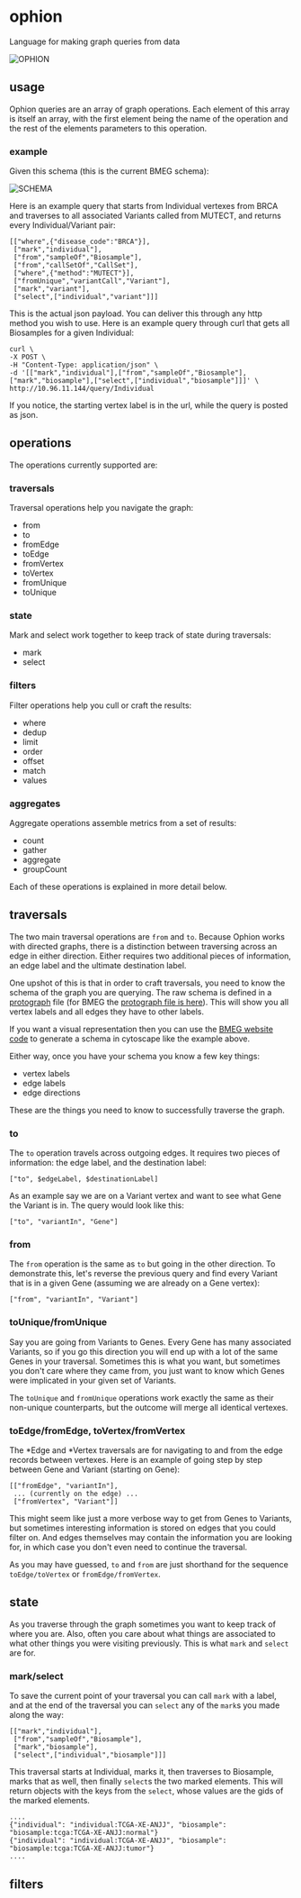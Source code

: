 # ophion

Language for making graph queries from data

![OPHION](https://github.com/bmeg/ophion/blob/master/resources/public/img/ophion.png)

## usage

Ophion queries are an array of graph operations. Each element of this array is itself an array, with the first element being the name of the operation and the rest of the elements parameters to this operation.

### example

Given this schema (this is the current BMEG schema):

![SCHEMA](https://github.com/bmeg/ophion/blob/master/resources/public/bmeg-schema-march-2018.png)

Here is an example query that starts from Individual vertexes from BRCA and traverses to all associated Variants called from MUTECT, and returns every Individual/Variant pair:

    [["where",{"disease_code":"BRCA"}],
     ["mark","individual"],
     ["from","sampleOf","Biosample"],
     ["from","callSetOf","CallSet"],
     ["where",{"method":"MUTECT"}],
     ["fromUnique","variantCall","Variant"],
     ["mark","variant"],
     ["select",["individual","variant"]]]

This is the actual json payload. You can deliver this through any http method you wish to use. Here is an example query through curl that gets all Biosamples for a given Individual:

    curl \
    -X POST \
    -H "Content-Type: application/json" \
    -d '[["mark","individual"],["from","sampleOf","Biosample"],["mark","biosample"],["select",["individual","biosample"]]]' \
    http://10.96.11.144/query/Individual

If you notice, the starting vertex label is in the url, while the query is posted as json.

## operations

The operations currently supported are:

### traversals

Traversal operations help you navigate the graph:

* from
* to
* fromEdge
* toEdge
* fromVertex
* toVertex
* fromUnique
* toUnique

### state

Mark and select work together to keep track of state during traversals:

* mark
* select

### filters

Filter operations help you cull or craft the results:

* where
* dedup
* limit
* order
* offset
* match
* values

### aggregates

Aggregate operations assemble metrics from a set of results:

* count
* gather
* aggregate
* groupCount

Each of these operations is explained in more detail below.

## traversals

The two main traversal operations are `from` and `to`. Because Ophion works with directed graphs, there is a distinction between traversing across an edge in either direction. Either requires two additional pieces of information, an edge label and the ultimate destination label.

One upshot of this is that in order to craft traversals, you need to know the schema of the graph you are querying. The raw schema is defined in a [protograph](https://github.com/bmeg/protograph) file (for BMEG the [protograph file is here](https://github.com/biostream/bmeg-etl/blob/master/bmeg.protograph.yaml)). This will show you all vertex labels and all edges they have to other labels.

If you want a visual representation then you can use the [BMEG website code](https://github.com/bmeg/bmeg) to generate a schema in cytoscape like the example above.

Either way, once you have your schema you know a few key things:

* vertex labels
* edge labels
* edge directions

These are the things you need to know to successfully traverse the graph.

### to

The `to` operation travels across outgoing edges. It requires two pieces of information: the edge label, and the destination label:

    ["to", $edgeLabel, $destinationLabel]

As an example say we are on a Variant vertex and want to see what Gene the Variant is in. The query would look like this:

    ["to", "variantIn", "Gene"]

### from

The `from` operation is the same as `to` but going in the other direction. To demonstrate this, let's reverse the previous query and find every Variant that is in a given Gene (assuming we are already on a Gene vertex):

    ["from", "variantIn", "Variant"]

### toUnique/fromUnique

Say you are going from Variants to Genes. Every Gene has many associated Variants, so if you go this direction you will end up with a lot of the same Genes in your traversal. Sometimes this is what you want, but sometimes you don't care where they came from, you just want to know which Genes were implicated in your given set of Variants.

The `toUnique` and `fromUnique` operations work exactly the same as their non-unique counterparts, but the outcome will merge all identical vertexes.

### toEdge/fromEdge, toVertex/fromVertex

The *Edge and *Vertex traversals are for navigating to and from the edge records between vertexes. Here is an example of going step by step between Gene and Variant (starting on Gene):

    [["fromEdge", "variantIn"],
     ... (currently on the edge) ...
     ["fromVertex", "Variant"]]

This might seem like just a more verbose way to get from Genes to Variants, but sometimes interesting information is stored on edges that you could filter on. And edges themselves may contain the information you are looking for, in which case you don't even need to continue the traversal.

As you may have guessed, `to` and `from` are just shorthand for the sequence `toEdge/toVertex` or `fromEdge/fromVertex`.

## state

As you traverse through the graph sometimes you want to keep track of where you are. Also, often you care about what things are associated to what other things you were visiting previously. This is what `mark` and `select` are for.

### mark/select

To save the current point of your traversal you can call `mark` with a label, and at the end of the traversal you can `select` any of the `mark`s you made along the way:

    [["mark","individual"],
     ["from","sampleOf","Biosample"],
     ["mark","biosample"],
     ["select",["individual","biosample"]]]

This traversal starts at Individual, marks it, then traverses to Biosample, marks that as well, then finally `select`s the two marked elements. This will return objects with the keys from the `select`, whose values are the gids of the marked elements.

    ....
    {"individual": "individual:TCGA-XE-ANJJ", "biosample": "biosample:tcga:TCGA-XE-ANJJ:normal"}
    {"individual": "individual:TCGA-XE-ANJJ", "biosample": "biosample:tcga:TCGA-XE-ANJJ:tumor"}
    ....

## filters